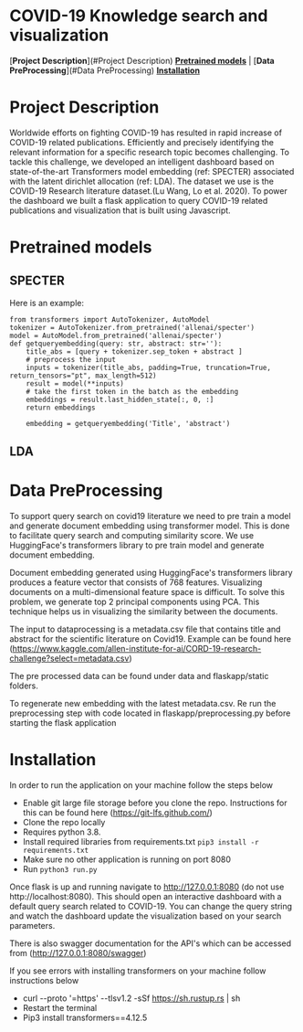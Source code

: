 # COVID-19 Knowledge search and visualization 

[**Project Description**](#Project Description) [**Pretrained models**](#Pretrained-models) | [**Data PreProcessing**](#Data PreProcessing)
[**Installation**](#Installation) 

# Project Description

Worldwide efforts on fighting COVID-19 has resulted in rapid increase of COVID-19 related publications. Efficiently and precisely identifying the relevant information for a specific research topic becomes challenging. To tackle this challenge, we developed an intelligent dashboard based on state-of-the-art Transformers model embedding (ref: SPECTER) associated with the latent dirichlet allocation (ref: LDA). The dataset we use is the COVID-19 Research literature dataset.(Lu Wang, Lo et al. 2020). To power the dashboard we built a flask application to query COVID-19 related publications and visualization that is built using Javascript.

# Pretrained models

## SPECTER

Here is an example:
```
from transformers import AutoTokenizer, AutoModel
tokenizer = AutoTokenizer.from_pretrained('allenai/specter')
model = AutoModel.from_pretrained('allenai/specter')
def getqueryembedding(query: str, abstract: str=''):
    title_abs = [query + tokenizer.sep_token + abstract ]
    # preprocess the input
    inputs = tokenizer(title_abs, padding=True, truncation=True, return_tensors="pt", max_length=512)
    result = model(**inputs)
    # take the first token in the batch as the embedding
    embeddings = result.last_hidden_state[:, 0, :]
    return embeddings

    embedding = getqueryembedding('Title', 'abstract')
```

## LDA


# Data PreProcessing

To support query search on covid19 literature we need to pre train a model and generate document embedding using transformer model. This is done to facilitate query search and computing similarity score. We use HuggingFace's transformers library to pre train model and generate document embedding.  

Document embedding generated using HuggingFace's transformers library produces a feature vector that consists of 768 features. Visualizing documents on a multi-dimensional feature space is difficult. To solve this problem, we generate top 2 principal components using PCA. This technique helps us in visualizing the similarity between the documents. 

The input to dataprocessing is a metadata.csv file that contains title and abstract for the scientific literature on Covid19. Example can be found here (https://www.kaggle.com/allen-institute-for-ai/CORD-19-research-challenge?select=metadata.csv)

The pre processed data can be found under data and flaskapp/static folders. 

To regenerate new embedding with the latest metadata.csv. Re run the preprocessing step with code located in flaskapp/preprocessing.py before starting the flask application

# Installation

In order to run the application on your machine follow the steps below

* Enable git large file storage before you clone the repo. Instructions for this can be found here (https://git-lfs.github.com/)
* Clone the repo locally
* Requires python 3.8. 
* Install required libraries from requirements.txt ```pip3 install -r requirements.txt ```
* Make sure no other application is running on port 8080
* Run ```python3 run.py ```

Once flask is up and running navigate to http://127.0.0.1:8080 (do not use http://localhost:8080). This should open an interactive dashboard with a default query search related to COVID-19. You can change the query string and watch the dashboard update the visualization based on your search parameters.

There is also swagger documentation for the API's which can be accessed from (http://127.0.0.1:8080/swagger)

If you see errors with installing transformers on your machine follow instructions below

* curl --proto '=https' --tlsv1.2 -sSf https://sh.rustup.rs | sh
* Restart the terminal
* Pip3 install transformers==4.12.5
